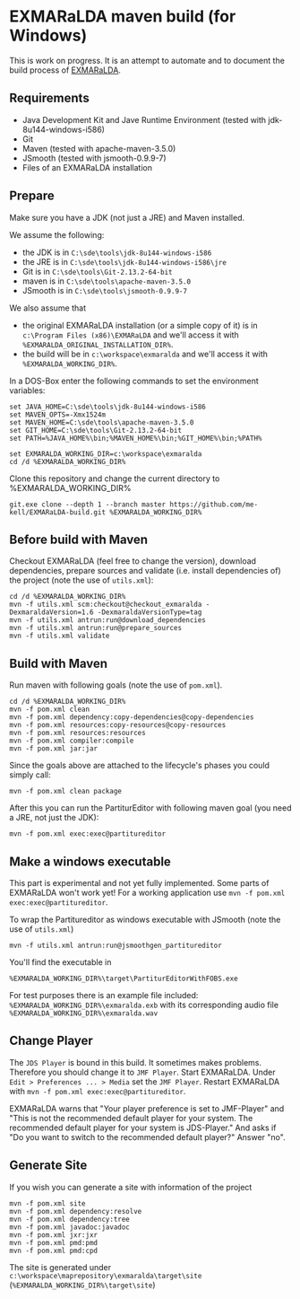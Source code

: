 # EXMARaLDA maven build (for Windows)

This is work on progress. It is an attempt to automate and to document the build process of [EXMARaLDA](https://github.com/EXMARaLDA/exmaralda).

## Requirements

- Java Development Kit and Jave Runtime Environment (tested with jdk-8u144-windows-i586)
- Git
- Maven (tested with apache-maven-3.5.0)
- JSmooth (tested with jsmooth-0.9.9-7)
- Files of an EXMARaLDA installation

## Prepare

Make sure you have a JDK (not just a JRE) and Maven installed.

We assume the following:

- the JDK is in `C:\sde\tools\jdk-8u144-windows-i586`
- the JRE is in `C:\sde\tools\jdk-8u144-windows-i586\jre`
- Git is in `C:\sde\tools\Git-2.13.2-64-bit`
- maven is in `C:\sde\tools\apache-maven-3.5.0`
- JSmooth is in `C:\sde\tools\jsmooth-0.9.9-7`

We also assume that

- the original EXMARaLDA installation (or a simple copy of it) is in `c:\Program Files (x86)\EXMARaLDA` and we'll access it with `%EXMARALDA_ORIGINAL_INSTALLATION_DIR%`.
- the build will be in `c:\workspace\exmaralda` and we'll access it with `%EXMARALDA_WORKING_DIR%`.

In a DOS-Box enter the following commands to set the environment variables:

    set JAVA_HOME=C:\sde\tools\jdk-8u144-windows-i586
    set MAVEN_OPTS=-Xmx1524m
    set MAVEN_HOME=C:\sde\tools\apache-maven-3.5.0
    set GIT_HOME=C:\sde\tools\Git-2.13.2-64-bit
    set PATH=%JAVA_HOME%\bin;%MAVEN_HOME%\bin;%GIT_HOME%\bin;%PATH%

    set EXMARALDA_WORKING_DIR=c:\workspace\exmaralda
    cd /d %EXMARALDA_WORKING_DIR%

Clone this repository and change the current directory to %EXMARALDA_WORKING_DIR%

    git.exe clone --depth 1 --branch master https://github.com/me-kell/EXMARaLDA-build.git %EXMARALDA_WORKING_DIR%

## Before build with Maven

Checkout EXMARaLDA (feel free to change the version), download dependencies, prepare sources and validate (i.e. install dependencies of) the project (note the use of `utils.xml`):

    cd /d %EXMARALDA_WORKING_DIR%
    mvn -f utils.xml scm:checkout@checkout_exmaralda -DexmaraldaVersion=1.6 -DexmaraldaVersionType=tag
    mvn -f utils.xml antrun:run@download_dependencies
    mvn -f utils.xml antrun:run@prepare_sources
    mvn -f utils.xml validate

## Build with Maven

Run maven with following goals (note the use of `pom.xml`).

    cd /d %EXMARALDA_WORKING_DIR%
    mvn -f pom.xml clean
    mvn -f pom.xml dependency:copy-dependencies@copy-dependencies
    mvn -f pom.xml resources:copy-resources@copy-resources
    mvn -f pom.xml resources:resources
    mvn -f pom.xml compiler:compile
    mvn -f pom.xml jar:jar

Since the goals above are attached to the lifecycle's phases you could simply call:

    mvn -f pom.xml clean package

After this you can run the PartiturEditor with following maven goal (you need a JRE, not just the JDK):

    mvn -f pom.xml exec:exec@partitureditor

## Make a windows executable

This part is experimental and not yet fully implemented. Some parts of EXMARaLDA won't work yet! For a working application use `mvn -f pom.xml exec:exec@partitureditor`.

To wrap the Partitureditor as windows executable with JSmooth (note the use of `utils.xml`)

    mvn -f utils.xml antrun:run@jsmoothgen_partitureditor

You'll find the executable in

    %EXMARALDA_WORKING_DIR%\target\PartiturEditorWithFOBS.exe

For test purposes there is an example file included: `%EXMARALDA_WORKING_DIR%\exmaralda.exb` with its corresponding audio file `%EXMARALDA_WORKING_DIR%\exmaralda.wav`

## Change Player

The `JDS Player` is bound in this build.
It sometimes makes problems. Therefore you should change it to `JMF Player`.
Start EXMARaLDA. Under `Edit > Preferences ... > Media` set the `JMF Player`.
Restart EXMARaLDA with `mvn -f pom.xml exec:exec@partitureditor`.

EXMARaLDA warns that "Your player preference is set to JMF-Player" and "This is not the recommended default player for your system. The recommended default player for your system is JDS-Player." And asks if "Do you want to switch to the recommended default player?" Answer "no".

## Generate Site

If you wish you can generate a site with information of the project

    mvn -f pom.xml site
    mvn -f pom.xml dependency:resolve
    mvn -f pom.xml dependency:tree
    mvn -f pom.xml javadoc:javadoc
    mvn -f pom.xml jxr:jxr
    mvn -f pom.xml pmd:pmd
    mvn -f pom.xml pmd:cpd

The site is generated under `c:\workspace\maprepository\exmaralda\target\site` (`%EXMARALDA_WORKING_DIR%\target\site`)

